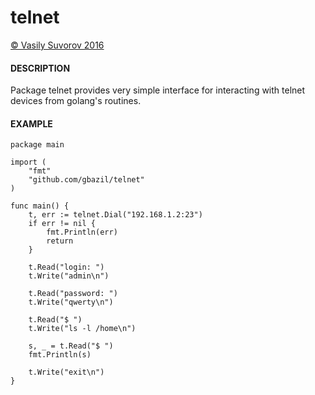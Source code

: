 # telnet

[&copy; Vasily Suvorov 2016](http://bazil.pro)

#### DESCRIPTION

Package telnet provides very simple interface for interacting with telnet devices from golang's routines.

#### EXAMPLE

	package main

	import (
		"fmt"
		"github.com/gbazil/telnet"
	)

	func main() {
  		t, err := telnet.Dial("192.168.1.2:23")
  		if err != nil {
  			fmt.Println(err)
  			return
  		}
  
  		t.Read("login: ")
  		t.Write("admin\n")
  
  		t.Read("password: ")
  		t.Write("qwerty\n")

  		t.Read("$ ")
  		t.Write("ls -l /home\n")
  
  		s, _ = t.Read("$ ")
  		fmt.Println(s)
  		
  		t.Write("exit\n")
  	}
